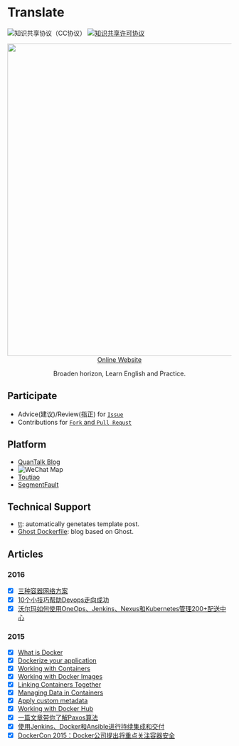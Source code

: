 # Translate
![知识共享协议（CC协议）](https://img.shields.io/badge/License-Creative%20Commons-brightgreen.svg)
<a rel="license" href="http://creativecommons.org/licenses/by-nc-sa/4.0/"><img alt="知识共享许可协议" style="border-width:0" src="https://i.creativecommons.org/l/by-nc-sa/4.0/88x31.png" /></a>

<p align="center">
  <a href="https://adolphlwq.xyz/translate" target="_blank">
    <img src="https://i.loli.net/2019/02/10/5c5fc8aab5db6.png" width="700px">
    <br>
    Online Website
  </a>
</p>

<p align="center">Broaden horizon, Learn English and Practice.</p>

## Participate
- Advice(建议)/Review(指正) for [`Issue`](https://github.com/adolphlwq/translate/issues/new)
- Contributions for [`Fork` and `Pull Requst`](https://github.com/adolphlwq/translate/fork)

## Platform
- [QuanTalk Blog](https://blog.adolphlwq.xyz)
- ![WeChat Map](https://i.loli.net/2019/02/07/5c5c431f896df.jpg)
- [Toutiao](https://www.toutiao.com/c/user/109259952103/#mid=1620744253628420)
- [SegmentFault](https://segmentfault.com/blog/quantalk)

## Technical Support
- [tt](https://github.com/adolphlwq/tt): automatically genetates template post.
- [Ghost Dockerfile](https://github.com/adolphlwq/ghost-blog): blog based on Ghost.

## Articles
### 2016
- [X] [三种容器网络方案](http://dockone.io/article/1754)
- [X] [10个小技巧帮助Devops走向成功](http://dockone.io/article/1781)
- [X] [沃尔玛如何使用OneOps、Jenkins、Nexus和Kubernetes管理200+配送中心](http://dockone.io/article/1824)

### 2015
- [X] [What is Docker](http://segmentfault.com/a/1190000002756858)
- [X] [Dockerize your application](http://segmentfault.com/a/1190000002760996)
- [X] [Working with Containers](http://segmentfault.com/a/1190000002761949)
- [X] [Working with Docker Images](http://segmentfault.com/a/1190000002763168)
- [X] [Linking Containers Together](http://segmentfault.com/a/1190000002767022)
- [X] [Managing Data in Containers](http://segmentfault.com/a/1190000002774628)
- [X] [Apply custom metadata](http://segmentfault.com/a/1190000002779151)
- [X] [Working with Docker Hub](http://segmentfault.com/a/1190000003710249)
- [X] [一篇文章带你了解Paxos算法](http://dockone.io/article/640)
- [X] [使用Jenkins、Docker和Ansible进行持续集成和交付](http://dockone.io/article/668)
- [X] [DockerCon 2015：Docker公司提出将重点关注容器安全](http://dockone.io/article/833)